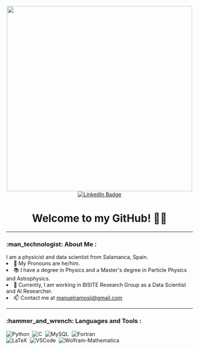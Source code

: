 <!---
- 👋 Hi, I’m @armcospa
- 👀 I’m interested in ...
- 🌱 I’m currently learning ...
- 💞️ I’m looking to collaborate on ...
- 📫 How to reach me ...
- 😄 Pronouns: ...
- ⚡ Fun fact: ...
--->

<div id="header" align="center">
  <img src="https://media2.giphy.com/media/v1.Y2lkPTc5MGI3NjExNnVvM2F6YWU1ZXB1aXc1cXdqdTN0MTUwbmEwYTY4cHI0ZWJtY3RnciZlcD12MV9pbnRlcm5hbF9naWZfYnlfaWQmY3Q9Zw/gqpbPkh4D1RuzLwM08/giphy.gif" width="500"/>
  <div id="badges">
  <a href=https://www.linkedin.com/in/manuel-ramos-jim%C3%A9nez-36b220236/">
    <img src="https://img.shields.io/badge/LinkedIn-blue?style=for-the-badge&logo=linkedin&logoColor=white" alt="LinkedIn Badge"/>
  </a>
  </div>
  <img src="https://komarev.com/ghpvc/?username=mramosji&style=flat-square&color=red" alt=""/>
  <h1>Welcome to my GitHub! 👋🤠</h1>
</div>
<hr/>
<h3>:man_technologist: About Me :</h3> I am a physicist and data scientist from Salamanca, Spain.
<li>🤠 My Pronouns are he/him. </li>
<li>📚 I have a degree in Physics and a Master's degree in Particle Physics and Astrophysics. </li>
<li>💼 Currently, I am working in BISITE Research Group as a Data Scientist and AI Researcher. </li>
<li>📫 Contact me at <a href="mailto:manuelramosji@gmail.com">manuelramosji@gmail.com</a> </li>
<hr/>
<h3>:hammer_and_wrench: Languages and Tools :</h3>
<div>
  </a>
  <img src="https://img.shields.io/badge/python-3670A0?style=for-the-badge&logo=python&logoColor=ffdd54" title="Python" alt="Python"/>&nbsp;
  <img src="https://img.shields.io/badge/c-%2300599C.svg?style=for-the-badge&logo=c&logoColor=white" title="C" alt="C"/>&nbsp;
  <img src="https://img.shields.io/badge/mysql-%2300f.svg?style=for-the-badge&logo=mysql&logoColor=white" title="MySQL" alt="MySQL"/>&nbsp;
  <img src="https://img.shields.io/badge/Fortran-%23734F96.svg?style=for-the-badge&logo=fortran&logoColor=white" title="Fortran", alt="Fortran"/>&nbsp;
  <br/>
  <img src="https://img.shields.io/badge/latex-%23008080.svg?style=for-the-badge&logo=latex&logoColor=white" title="LaTeX" alt="LaTeX"/>&nbsp;
  <img src="https://img.shields.io/badge/Visual%20Studio%20Code-0078d7.svg?style=for-the-badge&logo=visual-studio-code&logoColor=white" title="VSCode" alt="VSCode"/>&nbsp;
  <img src="https://img.shields.io/badge/Wolfram-Mathematica-0078d7.svg?style=for-the-badge&logo=Wolfram-Mathematica&logoColor=white" title="Wolfram-Mathematica" alt="Wolfram-Mathematica"/>&nbsp;
</div>
